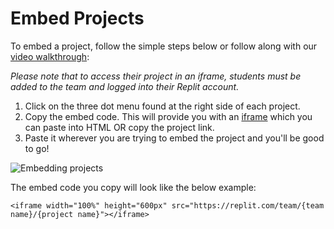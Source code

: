 # Embed Projects

To embed a project, follow the simple steps below or follow along with our [video walkthrough](https://www.loom.com/share/788fb7ade7154c83baf0df6ecf1fe102):

*Please note that to access their project in an iframe, students must be added to the team and logged into their Replit account.*

1. Click on the three dot menu found at the right side of each project.
2. Copy the embed code. This will provide you with an [iframe](https://docs.replit.com/Teams/EmbedProjects) which you can paste into HTML OR copy the project link.
3. Paste it wherever you are trying to embed the project and you'll be good to go!

![Embedding projects](/images/teamsForEducation/embedProjectsImage.png)

The embed code you copy will look like the below example:

```
<iframe width="100%" height="600px" src="https://replit.com/team/{team name}/{project name}"></iframe>
```
